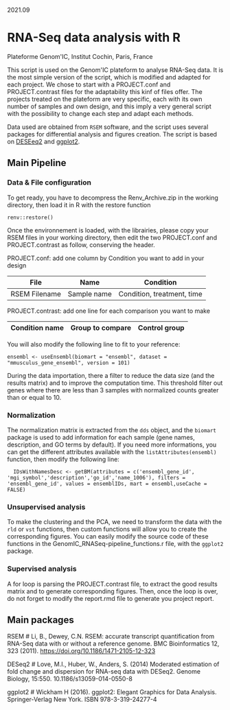 2021.09

# RNA-Seq data analysis with R
Plateforme Genom'IC, Institut Cochin, Paris, France

This script is used on the Genom'IC plateform to analyse RNA-Seq data. It is the most simple version of the script, which is modified and adapted for each project. We chose to start with a PROJECT.conf and PROJECT.contrast files for the adaptability this kinf of files offer. The projects treated on the plateform are very specific, each with its own number of samples and own design, and this imply a very general script with the possibility to change each step and adapt each methods.

Data used are obtained from `RSEM` software, and the script uses several packages for differential analysis and figures creation. The script is based on [DESEeq2](http://bioconductor.org/packages/release/bioc/html/DESeq2.html) and [ggplot2](https://rdrr.io/cran/ggplot2/). 

## Main Pipeline

### Data & File configuration

To get ready, you have to decompress the Renv_Archive.zip in the working directory, then load it in R with the restore function
```{r eval=FALSE}
renv::restore()
```
Once the environnement is loaded, with the librairies, please copy your RSEM files in your working directory, then edit the two PROJECT.conf and PROJECT.contrast as follow, conserving the header.

PROJECT.conf: add one column by Condition you want to add in your design

File | Name | Condition
------------- | ------------- | -------------
RSEM Filename  | Sample name  | Condition, treatment, time

PROJECT.contrast: add one line for each comparison you want to make

Condition name  | Group to compare  | Control group
------------- | ------------- | -------------

You will also modify the following line to fit to your reference:
```{r eval=FALSE}
ensembl <- useEnsembl(biomart = "ensembl", dataset = "mmusculus_gene_ensembl", version = 101)
```
During the data importation, there a filter to reduce the data size (and the results matrix) and to improve the computation time. This threshold filter out genes where there are less than 3 samples with normalized counts greater than or equal to 10.

### Normalization

The normalization matrix is extracted from the `dds` object, and the `biomart` package is used to add information for each sample (gene names, description, and GO terms by default). If you need more informations, you can get the different attributes available with the `listAttributes(ensembl)` function, then modify the following line: 

```
  IDsWithNamesDesc <- getBM(attributes = c('ensembl_gene_id', 'mgi_symbol','description','go_id','name_1006'), filters = 'ensembl_gene_id', values = ensemblIDs, mart = ensembl,useCache = FALSE)
```

### Unsupervised analysis

To make the clustering and the PCA, we need to transform the data with the `rld` or `vst` functions, then custom functions will allow you to create the corresponding figures. You can easily modify the source code of these functions in the GenomIC_RNASeq-pipeline_functions.r file, with the `ggplot2` package.

### Supervised analysis

A for loop is parsing the PROJECT.contrast file, to extract the good results matrix and to generate corresponding figures. Then, once the loop is over, do not forget to modify the report.rmd file to generate you project report.

## Main packages

RSEM    # Li, B., Dewey, C.N. RSEM: accurate transcript quantification from RNA-Seq data with or without a reference genome. BMC Bioinformatics 12, 323 (2011). https://doi.org/10.1186/1471-2105-12-323

DESeq2  # Love, M.I., Huber, W., Anders, S. (2014) Moderated estimation of fold change and dispersion for RNA-seq data with DESeq2. Genome Biology, 15:550. 10.1186/s13059-014-0550-8

ggplot2 # Wickham H (2016). ggplot2: Elegant Graphics for Data Analysis. Springer-Verlag New York. ISBN 978-3-319-24277-4


